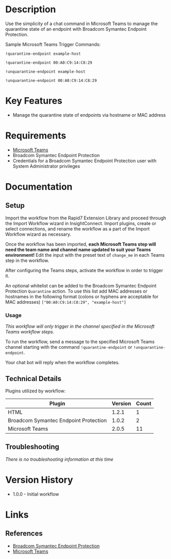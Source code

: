 # Description

Use the simplicity of a chat command in Microsoft Teams to manage the quarantine state of an endpoint with
Broadcom Symantec Endpoint Protection.

Sample Microsoft Teams Trigger Commands:

`!quarantine-endpoint example-host`

`!quarantine-endpoint 00:A0:C9:14:C8:29`

`!unquarantine-endpoint example-host`

`!unquarantine-endpoint 00:A0:C9:14:C8:29`


# Key Features

* Manage the quarantine state of endpoints via hostname or MAC address

# Requirements

* [Microsoft Teams](https://insightconnect.help.rapid7.com/docs/microsoft-teams)
* Broadcom Symantec Endpoint Protection
* Credentials for a Broadcom Symantec Endpoint Protection user with System Administrator privileges

# Documentation

## Setup

Import the workflow from the Rapid7 Extension Library and proceed through the Import Workflow wizard in InsightConnect. Import plugins, create or select connections, and rename the workflow as a part of the Import Workflow wizard as necessary.

Once the workflow has been imported, **each Microsoft Teams step will need the team name and channel name updated to suit your Teams environment!** Edit the input with the preset text of `change_me` in each Teams step in the workflow.

After configuring the Teams steps, activate the workflow in order to trigger it.
 
An optional whitelist can be added to the Broadcom Symantec Endpoint Protection `Quarantine` action. To use this list 
add MAC addresses or hostnames in the following format (colons or hyphens are acceptable for MAC addresses) `["00:A0:C9:14:C8:29", "example-host"]`

### Usage

*This workflow will only trigger in the channel specified in the Microsoft Teams workflow steps.*

To run the workflow, send a message to the specified Microsoft Teams channel starting with the command `!quarantine-endpoint` or `!unquarantine-endpoint`.

Your chat bot will reply when the workflow completes.

## Technical Details

Plugins utilized by workflow:

|Plugin|Version|Count|
|----|----|--------|
|HTML|1.2.1|1|
|Broadcom Symantec Endpoint Protection|1.0.2|2|
|Microsoft Teams|2.0.5|11|

## Troubleshooting

_There is no troubleshooting information at this time_

# Version History

* 1.0.0 - Initial workflow

# Links

## References

* [Broadcom Symantec Endpoint Protection](https://www.broadcom.com/products/cyber-security/endpoint/end-user)
* [Microsoft Teams](https://teams.microsoft.com)
